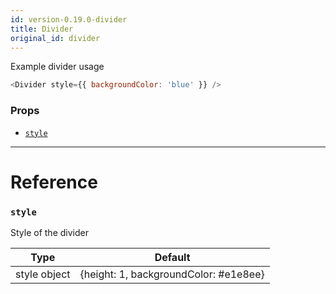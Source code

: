 ```yaml
---
id: version-0.19.0-divider
title: Divider
original_id: divider
---
```


Example divider usage

```js
<Divider style={{ backgroundColor: 'blue' }} />
```

### Props

* [`style`](#style)

---

# Reference

### `style`

Style of the divider

|     Type     |                Default                |
| :----------: | :-----------------------------------: |
| style object | {height: 1, backgroundColor: #e1e8ee} |
